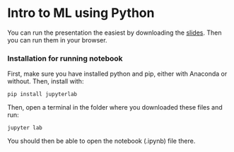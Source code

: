 # Intro to ML using Python

You can run the presentation the easiest by downloading the [slides](https://github.com/Baukebrenninkmeijer/Code-First-Introduction-to-Machine-Learning/blob/master/intro_to_ml_in_python.slides.html). Then you can run them in your browser.  

### Installation for running notebook
First, make sure you have installed python and pip, either with Anaconda or without.
Then, install with:
```
pip install jupyterlab
```

Then, open a terminal in the folder where you downloaded these files and run:
```
jupyter lab
```

You should then be able to open the notebook (.ipynb) file there. 
